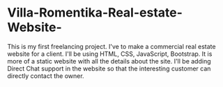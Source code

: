 # Villa-Romentika-Real-estate-Website-
This is my first freelancing project. I've to make a commercial real estate website for a client. I'll be using HTML, CSS, JavaScript, Bootstrap. It is more of a static website with all the details about the site. I'll be adding Direct Chat support in the website so that the interesting customer can directly contact the owner.
